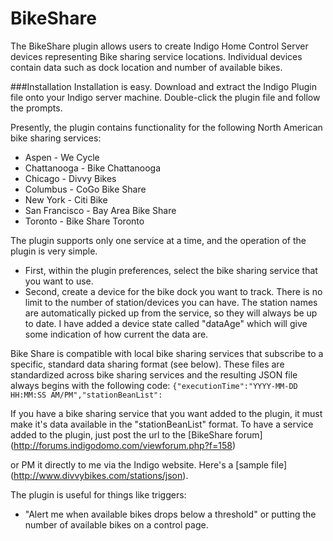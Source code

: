 # BikeShare
The BikeShare plugin allows users to create Indigo Home Control Server devices representing Bike sharing service locations. Individual devices contain data such as dock location and number of available bikes.

###Installation
Installation is easy. Download and extract the Indigo Plugin file onto your Indigo server machine. Double-click the plugin file and follow the prompts.

Presently, the plugin contains functionality for the following North American bike sharing services:
* Aspen - We Cycle  
* Chattanooga - Bike Chattanooga  
* Chicago - Divvy Bikes  
* Columbus - CoGo Bike Share  
* New York - Citi Bike  
* San Francisco - Bay Area Bike Share  
* Toronto - Bike Share Toronto

The plugin supports only one service at a time, and the operation of the plugin is very simple.  
* First, within the plugin preferences, select the bike sharing service that you want to use.  
* Second, create a device for the bike dock you want to track. There is no limit to the number of station/devices you can have. The station names are automatically picked up from the service, so they will always be up to date. I have added a device state called "dataAge" which will give some indication of how current the data are.

Bike Share is compatible with local bike sharing services that subscribe to a specific, standard data sharing format (see below). These files are standardized across bike sharing services and the resulting JSON file always begins with the following code: ``{"executionTime":"YYYY-MM-DD HH:MM:SS AM/PM","stationBeanList":``

If you have a bike sharing service that you want added to the plugin, it must make it's data available in the "stationBeanList" format. To have a service added to the plugin, just post the url to the [BikeShare forum] (http://forums.indigodomo.com/viewforum.php?f=158)

or PM it directly to me via the Indigo website. Here's a [sample file] (http://www.divvybikes.com/stations/json).

The plugin is useful for things like triggers: 
* "Alert me when available bikes drops below a threshold" or putting the number of available bikes on a control page.
